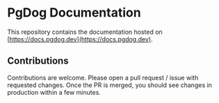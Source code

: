 # PgDog Documentation

This repository contains the documentation hosted on [https://docs.pgdog.dev](https://docs.pgdog.dev).

## Contributions

Contributions are welcome. Please open a pull request / issue with requested changes. Once the PR is merged,
you should see changes in production within a few minutes.
